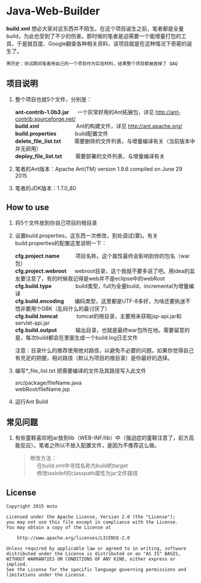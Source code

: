 # Java-Web-Builder
**build.xml** 想必大家对这东西并不陌生。在这个项目诞生之前，笔者都是全量build，为此也受到了不少的伤害。那时候的笔者是迫需要一个能增量打包的工具，于是就百度、Google翻查各种相关资料，该项目就是在这种情况下奇葩的诞生了。

	黑历史：测试期间笔者用自己的一个项目作为实验材料，结果整个项目都被吞掉了 QAQ

## 项目说明
1. 整个项目也就5个文件，分别是：

    **ant-contrib-1.0b3.jar** &emsp; 一个灰常好用的Ant拓展包，详见 http://ant-contrib.sourceforge.net/  
    **build.xml** &emsp;&emsp;&emsp;&emsp;&emsp;&emsp;&ensp; Ant的构建文件，详见 http://ant.apache.org/  
    **build.properties** &emsp;&emsp;&emsp; build配置文件  
    **delete\_file\_list.txt** &emsp;&emsp; 需要删除的文件列表，与增量编译有关（当前版本中并无卵用）  
    **deploy\_file\_list.txt** &emsp;&emsp; 需要部署的文件列表，与增量编译有关  

2. 笔者的Ant版本：Apache Ant(TM) version 1.9.6 compiled on June 29 2015
3. 笔者的JDK版本：1.7.0_80

## How to use
1. 将5个文件放到你自己项目的根目录
2. 设置build.properties，这东西一次修改，到处调试(雾)。有关build.properties的配置这里说明一下：

    **cfg.project.name** &emsp;&emsp;&ensp; 项目名称，这个属性最终会影响到你的包名（war包）  
    **cfg.project.webroot** &emsp; webroot目录，这个我就不要多说了吧。用idea的盆友要注意了，有的时候我记得是web并不是eclipse中的webRoot  
    **cfg.build.type** &emsp;&emsp;&emsp;&emsp; build类型，full为全量build，incremental为增量编译  
    **cfg.build.encoding** &emsp;&ensp; 编码类型，这里都是UTF-8多好，为啥还要执迷不悟非要用个GBK（乱码什么的最讨厌了）  
    **cfg.build.tomcat** &emsp;&emsp;&emsp; tomcat的根目录，主要用来获取jsp-api.jar和servlet-api.jar  
    **cfg.build.output** &emsp;&emsp;&emsp; 输出目录，也就是最终war包所在地。需要留意的是，每次build都会在里面生成一个build.log日志文件  

    注意：目录什么的推荐使用绝对路径，以避免不必要的问题。如果你觉得自己有充足的把握，相对路径（默认为项目的根目录）是你最好的选择。

3. 编写*\_file_list.txt 把需要编译的文件及其路径写入此文件

    src/package/fileName.java  
    webRoot/fileName.jsp

4. 运行Ant Build
  
## 常见问题
1. 有些童鞋喜欢吧jar放到lib（WEB-INF/lib）中（强迫症的童鞋注意了，前方高能反应）。笔者之所以不放入配置文件，是因为不推荐这么做。

	> 修改方法：  
	> &emsp; 在build.xml中寻找名称为build的target  
	> &emsp; 修改taskdef的classpath属性为jar文件路径

## License

    Copyright 2015 muto
    
    Licensed under the Apache License, Version 2.0 (the "License");
    you may not use this file except in compliance with the License.
    You may obtain a copy of the License at
    
        http://www.apache.org/licenses/LICENSE-2.0
    
    Unless required by applicable law or agreed to in writing, software
    distributed under the License is distributed on an "AS IS" BASIS,
    WITHOUT WARRANTIES OR CONDITIONS OF ANY KIND, either express or implied.
    See the License for the specific language governing permissions and
    limitations under the License.
